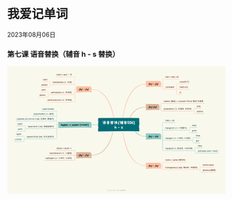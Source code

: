 # 我爱记单词
<div class="date">2023年08月06日</div>

### 第七课 语音替换（辅音 h - s 替换）
<div>
    <img id="content" src="pic/words/007.png">
</div>
